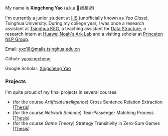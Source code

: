 My name is **Xingcheng Yao** (a.k.a *姚星丞*)

I'm currently a junior student at [IIIS](https://iiis.tsinghua.edu.cn/en/) (unofficially known as *Yao Class*), Tsinghua University. During my college year, I was once a research assistant at [Tsinghua KEG](http://keg.cs.tsinghua.edu.cn/), a teaching assistant for [Data Structure](https://dsa.cs.tsinghua.edu.cn/~deng/ds/index.htm), a research intern at [Huawei Noah's Ark Lab](https://www.noahlab.com.hk/#/home) and a visiting scholar at [Princeton NLP Group](https://princeton-nlp.github.io/).

Email: yxc18@mails.tsinghua.edu.cn

Github: [yaoxingcheng](https://github.com/yaoxingcheng)

Google Scholar: [Xingcheng Yao](https://scholar.google.com/citations?user=gAdAW44AAAAJ&hl=en&oi=ao)

### Projects

I'm quite proud of my final projects in several courses:
- (for the course *Artificial Intelligence*) Cross Sentence Relation Extraction \[[Thesis](https://yaoxingcheng.github.io/thesis/ai_final.pdf)\]
- (for the course *Network Science*) Texi-Passenger Matching Process \[[Thesis](https://yaoxingcheng.github.io/thesis/network_science.pdf)\]
- (for the course *Game Theory*) Strategy Transitivity in Zero-Sum Games \[[Thesis](https://yaoxingcheng.github.io/thesis/game_theory.pdf)\]




